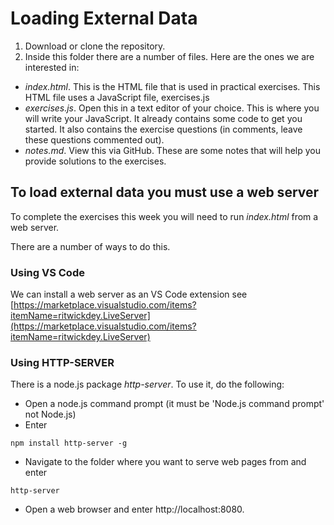 # Loading External Data

1. Download or clone the repository.
2. Inside this folder there are a number of files. Here are the ones we are interested in:

* *index.html*. This is the HTML file that is used in practical exercises. This HTML file uses a JavaScript file, exercises.js
* *exercises.js*. Open this in a text editor of your choice. This is where you will write your JavaScript. It already contains some code to get you started. It also contains the exercise questions (in comments, leave these questions commented out).
* *notes.md*. View this via GitHub. These are some notes that will help you provide solutions to the exercises.

## To load external data you must use a web server
To complete the exercises this week you will need to run *index.html* from a web server.

There are a number of ways to do this.

### Using VS Code
We can install a web server as an VS Code extension see [https://marketplace.visualstudio.com/items?itemName=ritwickdey.LiveServer](https://marketplace.visualstudio.com/items?itemName=ritwickdey.LiveServer)


### Using HTTP-SERVER
There is a node.js package *http-server*. To use it, do the following:
* Open a node.js command prompt (it must be 'Node.js command prompt' not Node.js)
* Enter
```
npm install http-server -g
```
* Navigate to the folder where you want to serve web pages from and enter
```
http-server
```
* Open a web browser and enter http://localhost:8080.
